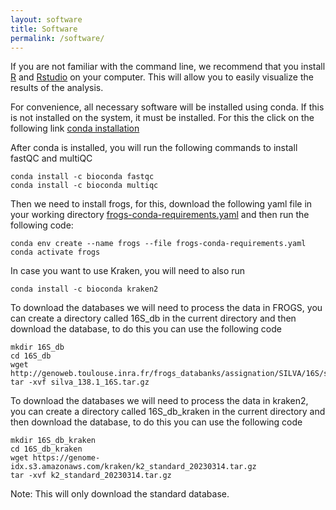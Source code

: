 ```yaml
---
layout: software
title: Software
permalink: /software/
---
```


If you are not familiar with the command line, we recommend that you install [R](https://www.r-project.org) and [Rstudio](https://posit.co/download/rstudio-desktop/) on your computer. This will allow you to easily visualize the results of the analysis. 



For convenience, all necessary software will be installed using conda. If this is not installed on the system, it must be installed. For this the click on the following link [conda installation](https://docs.conda.io/en/latest/miniconda.html)

After conda is installed, you will run the following commands to install fastQC and multiQC

```
conda install -c bioconda fastqc 
conda install -c bioconda multiqc 
```

Then we need to install frogs, for this, download the following yaml file in your working directory 
[frogs-conda-requirements.yaml](static_files/codes/frogs-conda-requirements.yaml) and then run the following code: 
```
conda env create --name frogs --file frogs-conda-requirements.yaml
conda activate frogs
```

In case you want to use Kraken, you will need to also run

```
conda install -c bioconda kraken2
```

To download the databases we will need to process the data in FROGS, you can create a directory called 16S_db in the current directory and then download the database, to do this you can use the following code 
```
mkdir 16S_db
cd 16S_db
wget http://genoweb.toulouse.inra.fr/frogs_databanks/assignation/SILVA/16S/silva_138.1_16S.tar.gz
tar -xvf silva_138.1_16S.tar.gz
```

To download the databases we will need to process the data in kraken2, you can create a directory called 16S_db_kraken in the current directory and then download the database, to do this you can use the following code 
```
mkdir 16S_db_kraken
cd 16S_db_kraken
wget https://genome-idx.s3.amazonaws.com/kraken/k2_standard_20230314.tar.gz
tar -xvf k2_standard_20230314.tar.gz
```

Note: This will only download the standard database. 